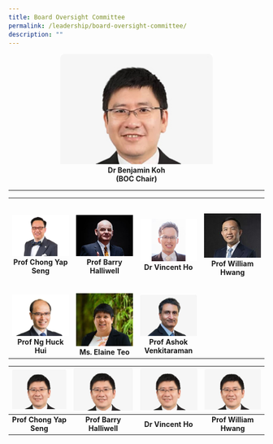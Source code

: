 ```yaml
---
title: Board Oversight Committee
permalink: /leadership/board-oversight-committee/
description: ""
---
```

<div align="center">  
<img style="width:300px" src="/images/Leaders/dr%20benjamin%20koh.jpg">  

<div align="center"><b>Dr Benjamin Koh</b></div>
<div align="center"><b>(BOC Chair)</b></div>
	
	
---

<table>
	<tbody>
		<tr>
			<td height="180" width="25%">
				<a href="/leaders/prof-chong-yap-seng/"><img src="/images/Leaders/prof-chong-yap-seng.png"></a>
				<div align="center"><b>Prof Chong Yap Seng</b></div>
			</td>
			<td width="25%">
				<a href="/leaders/prof-barry-halliwell/"><img src="/images/Leaders/barry-halliwell__stcc.jpg"></a>
				<div align="center"><b>Prof Barry Halliwell</b></div>
			</td>
			<td width="25%">
				<a href="/leaders/dr-vincent-ho/"><img src="/images/Leaders/dr%20vicent%20ho.jpeg"></a>
				<div align="center"><b>Dr Vincent Ho</b></div>
			</td>
			<td width="25%">
				<a href="/leaders/prof-william-hwang/"><img src="/images/Leaders/professor%20william%20hwang.jpg"></a>
				<div align="center"><b>Prof William Hwang</b></div>
			</td>
		</tr>
		<tr> <!-- Row 2 -->
			<td width="25%">
				<a href="/leaders/prof-ng-huck-hui/"><img src="/images/Leaders/professor%20ng%20huck%20hui.jpg"></a>
				<div align="center"><b>Prof Ng Huck Hui</b></div>
			</td>
			<td width="25%">
				<a href="/leaders/ms-elaine-teo/"><img src="/images/Leaders/ms%20elaine%20teo.jpg"></a>
				<div align="center"><b>Ms. Elaine Teo</b></div>
			</td>
			<td width="25%">
				<a href="/leaders/prof-ashok-venkitaraman/"><img src="/images/Leaders/professor%20ashok%20venkitaraman.jpg"></a>
				<div align="center"><b>Prof Ashok Venkitaraman</b></div>
			</td>
		</tr>		
	</tbody>
</table>

	
	
	
	
	
	
	
	
	
	
	
	
	
| ![](/images/Leaders/dr%20benjamin%20koh.jpg) | ![](/images/Leaders/dr%20benjamin%20koh.jpg) | ![](/images/Leaders/dr%20benjamin%20koh.jpg) | ![](/images/Leaders/dr%20benjamin%20koh.jpg) |
| :--------: | :--------: | :--------: | :--------: |
| **Prof Chong Yap Seng** | **Prof Barry Halliwell** | **Dr Vincent Ho** | **Prof William Hwang** |
</div>